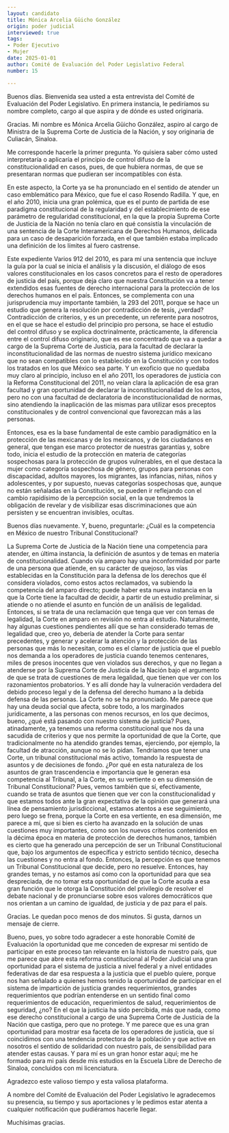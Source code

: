 ```yaml
---
layout: candidato
title: Mónica Arcelia Güicho González
origin: poder judicial
interviewed: true
tags:
- Poder Ejecutivo
- Mujer
date: 2025-01-01
author: Comité de Evaluación del Poder Legislativo Federal
number: 15

---
```


Buenos días. Bienvenida sea usted a esta entrevista del Comité de Evaluación del Poder Legislativo. En primera instancia, le pediríamos su nombre completo, cargo al que aspira y de dónde es usted originaria.

Gracias. Mi nombre es Mónica Arcelia Güicho González, aspiro al cargo de Ministra de la Suprema Corte de Justicia de la Nación, y soy originaria de Culiacán, Sinaloa.

Me corresponde hacerle la primer pregunta. Yo quisiera saber cómo usted interpretaría o aplicaría el principio de control difuso de la constitucionalidad en casos, pues, de que hubiera normas, de que se presentaran normas que pudieran ser incompatibles con ésta.

En este aspecto, la Corte ya se ha pronunciado en el sentido de atender un caso emblemático para México, que fue el caso Rosendo Radilla. Y que, en el año 2010, inicia una gran polémica, que es el punto de partida de ese paradigma constitucional de la regularidad y del establecimiento de ese parámetro de regularidad constitucional, en la que la propia Suprema Corte de Justicia de la Nación no tenía claro en qué consistía la vinculación de una sentencia de la Corte Interamericana de Derechos Humanos, delicada para un caso de desaparición forzada, en el que también estaba implicado una definición de los límites al fuero castrense.

Este expediente Varios 912 del 2010, es para mí una sentencia que incluye la guía por la cual se inicia el análisis y la discusión, el diálogo de esos valores constitucionales en los casos concretos para el resto de operadores de justicia del país, porque deja claro que nuestra Constitución va a tener extendidos esas fuentes de derecho internacional para la protección de los derechos humanos en el país. Entonces, se complementa con una jurisprudencia muy importante también, la 293 del 2011, porque se hace un estudio que genera la resolución por contradicción de tesis, ¿verdad? Contradicción de criterios, y es un precedente, un referente para nosotros, en el que se hace el estudio del principio pro persona, se hace el estudio del control difuso y se explica doctrinalmente, prácticamente, la diferencia entre el control difuso originario, que es ese concentrado que va a quedar a cargo de la Suprema Corte de Justicia, para la facultad de declarar la inconstitucionalidad de las normas de nuestro sistema jurídico mexicano que no sean compatibles con lo establecido en la Constitución y con todos los tratados en los que México sea parte. Y un exoficio que no quedaba muy claro al principio, incluso en el año 2011, los operadores de justicia con la Reforma Constitucional del 2011, no veían clara la aplicación de esa gran facultad y gran oportunidad de declarar la inconstitucionalidad de los actos, pero no con una facultad de declaratoria de inconstitucionalidad de normas, sino atendiendo la inaplicación de las mismas para utilizar esos preceptos constitucionales y de control convencional que favorezcan más a las personas.

Entonces, esa es la base fundamental de este cambio paradigmático en la protección de las mexicanas y de los mexicanos, y de los ciudadanos en general, que tengan ese marco protector de nuestras garantías y, sobre todo, inicia el estudio de la protección en materia de categorías sospechosas para la protección de grupos vulnerables, en el que destaca la mujer como categoría sospechosa de género, grupos para personas con discapacidad, adultos mayores, los migrantes, las infancias, niñas, niños y adolescentes, y por supuesto, nuevas categorías sospechosas que, aunque no están señaladas en la Constitución, se pueden ir reflejando con el cambio rapidísimo de la percepción social, en la que tendremos la obligación de revelar y de visibilizar esas discriminaciones que aún persisten y se encuentran invisibles, ocultas.

Buenos días nuevamente. Y, bueno, preguntarle: ¿Cuál es la competencia en México de nuestro Tribunal Constitucional?

La Suprema Corte de Justicia de la Nación tiene una competencia para atender, en última  instancia, la definición de asuntos y de temas en materia de constitucionalidad. Cuando vía amparo hay una inconformidad por parte de una persona que atiende, en su carácter de quejoso, las vías establecidas en la Constitución para la defensa de los derechos que él considera violados, como estos actos reclamados, va subiendo la competencia del amparo directo; puede haber esta nueva instancia en la que la Corte tiene la facultad de decidir, a partir de un estudio preliminar, si atiende o no atiende el asunto en función de un análisis de legalidad. Entonces, si se trata de una reclamación que tenga que ver con temas de legalidad, la Corte en amparo en revisión no entra al estudio. 
Naturalmente, hay algunas cuestiones pendientes allí que se han considerado temas de legalidad que, creo yo, debería de atender la Corte para sentar precedentes, y generar y acelerar la atención y la protección de las personas que más lo necesitan, como es el clamor de justicia que el pueblo nos demanda a los operadores de justicia cuando tenemos centenares, miles de presos inocentes que ven violados sus derechos, y que no llegan a atenderse por la Suprema Corte de Justicia de la Nación bajo el argumento de que se trata de cuestiones de mera legalidad, que tienen que ver con los razonamientos probatorios. Y es allí donde hay la vulneración verdadera del debido proceso legal y de la defensa del derecho humano a la debida defensa de las personas. La Corte no se ha pronunciado. 
Me parece que hay una deuda social que afecta, sobre todo, a los marginados jurídicamente, a las personas con menos recursos, en los que decimos, bueno, ¿qué está pasando con nuestro sistema de justicia? Pues, atinadamente, ya tenemos una reforma constitucional que nos da una sacudida de criterios y que nos permite la oportunidad de que la Corte, que tradicionalmente no ha atendido grandes temas, ejerciendo, por ejemplo, la facultad de atracción, aunque no se lo pidan. 
Tendríamos que tener una Corte, un tribunal constitucional más activo, tomando la respuesta de asuntos y de decisiones de fondo. ¿Por qué en esta naturaleza de los asuntos de gran trascendencia e importancia que le generan esa competencia al Tribunal, a la Corte, en su vertiente o en su dimensión de Tribunal Constitucional? Pues, vemos también que sí, efectivamente, cuando se trata de asuntos que tienen que ver con la constitucionalidad y que estamos todos ante la gran expectativa de la opinión que generará una línea de pensamiento jurisdiccional, estamos atentos a ese seguimiento, pero luego se frena, porque la Corte en esa vertiente, en esa dimensión, me parece a mí, que si bien es cierto ha avanzado en la solución de unas cuestiones muy importantes, como son los nuevos criterios contenidos en la décima época en materia de protección de derechos humanos, también es cierto que ha generado una percepción de ser un Tribunal Constitucional que, bajo los argumentos de específica y estricto sentido técnico, desecha las cuestiones y no entra al fondo. Entonces, la percepción es que tenemos un Tribunal Constitucional que decide, pero no resuelve. 
Entonces, hay grandes temas, y no estamos así como con la oportunidad para que sea despreciada, de no tomar esta oportunidad de que la Corte acuda a esa gran función que le otorga la Constitución del privilegio de resolver el debate nacional y de pronunciarse sobre esos valores democráticos que nos orientan a un camino de igualdad, de justicia y de paz para el país.

Gracias. Le quedan poco menos de dos minutos. Si gusta, darnos un mensaje de cierre.

Bueno, pues, yo sobre todo agradecer a este honorable Comité de Evaluación la oportunidad que me conceden de expresar mi sentido de participar en este proceso tan relevante en la historia de nuestro país, que me parece que abre esta reforma constitucional al Poder Judicial una gran oportunidad para el sistema de justicia a nivel federal y a nivel entidades federativas de dar esa respuesta a la justicia que el pueblo quiere, porque nos han señalado a quienes hemos tenido la oportunidad de participar en el sistema de impartición de justicia grandes requerimientos, grandes requerimientos que podrían entenderse en un sentido final como requerimientos de educación, requerimientos de salud, requerimientos de seguridad, ¿no? En el que la justicia ha sido percibida, más que nada, como ese derecho constitucional a cargo de una Suprema Corte de Justicia de la Nación que castiga, pero que no protege. Y me parece que es una gran oportunidad para mostrar esa faceta de los operadores de justicia, que sí coincidimos con una tendencia protectora de la población y que active en nosotros el sentido de solidaridad con nuestro país, de sensibilidad para atender estas causas. Y para mí es un gran honor estar aquí; me he formado para mi país desde mis estudios en la Escuela Libre de Derecho de Sinaloa, concluidos con mi licenciatura.

Agradezco este valioso tiempo y esta valiosa plataforma.

A nombre del Comité de Evaluación del Poder Legislativo le agradecemos su presencia, su tiempo y sus aportaciones y le pedimos estar atenta a cualquier notificación que pudiéramos hacerle llegar.

Muchísimas gracias.

